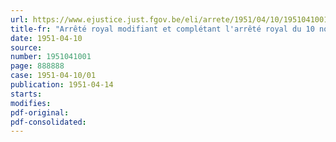 ```yaml
---
url: https://www.ejustice.just.fgov.be/eli/arrete/1951/04/10/1951041001/justel
title-fr: "Arrêté royal modifiant et complétant l'arrêté royal du 10 novembre 1950 fixant le règlement sur le recensement et le classement des véhicules automobiles, remorques et engins mécaniques, en vue de leur réquisition éventuelle pour les besoins de l'armée"
date: 1951-04-10
source:
number: 1951041001
page: 888888
case: 1951-04-10/01
publication: 1951-04-14
starts:
modifies:
pdf-original:
pdf-consolidated:
---
```



